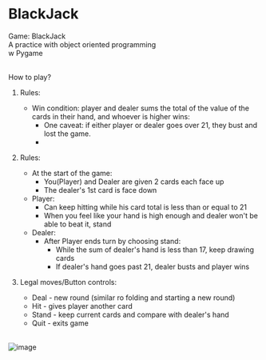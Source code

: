 # BlackJack
Game: BlackJack<br>
A practice with object oriented programming<br>
w Pygame<br><br>

How to play?<br>
1. Rules:<br>
    - Win condition: player and dealer sums the total of the value of the cards in their hand, and whoever is higher wins:<br>
        - One caveat: if either player or dealer goes over 21, they bust and lost the game.<br>
        - 
2. Rules:<br>
    - At the start of the game:<br>
        - You(Player) and Dealer are given 2 cards each face up<br>
        - The dealer's 1st card is face down<br>
    - Player:<br>
        - Can keep hitting while his card total is less than or equal to 21<br>
        - When you feel like your hand is high enough and dealer won't be able to beat it, stand<br>
    - Dealer:<br>
        - After Player ends turn by choosing stand:<br>
          - While the sum of dealer's hand is less than 17, keep drawing cards<br>
          - If dealer's hand goes past 21, dealer busts and player wins<br>
          
3. Legal moves/Button controls:<br>
    - Deal - new round (similar ro folding and starting a new round)<br>
    - Hit - gives player another card<br>
    - Stand - keep current cards and compare with dealer's hand<br>
    - Quit - exits game<br><br>
    
  
![image](https://user-images.githubusercontent.com/98131995/210928293-96b418be-0669-434d-ba6c-15770412aef2.png)<br><br>
